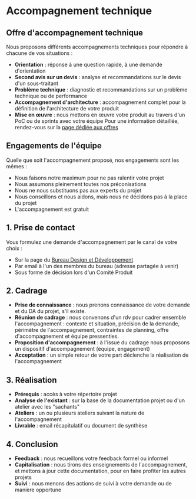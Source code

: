 # Accompagnement technique

## Offre d'accompagnement technique

Nous proposons différents accompagnements techniques pour répondre à chacune de vos situations :

- **Orientation** : réponse à une question rapide, à une demande d'orientation
- **Second avis sur un devis** : analyse et recommandations sur le devis d'un sous-traitant
- **Problème technique** : diagnostic et recommandations sur un problème technique ou de performance
- **Accompagnement d'architecture** : accompagnement complet pour la définition de l'architecture de votre produit
- **Mise en œuvre** : nous mettons en œuvre votre produit au travers d'un PoC ou de sprints avec votre équipe
Pour une information détaillée, rendez-vous sur la [page dédiée aux offres](https://msociauxfr.sharepoint.com/teams/BureauDesignDev/SitePages/Technologie.aspx)

## Engagements de l'équipe

Quelle que soit l'accompagnement proposé, nos engagements sont les mêmes :

- Nous faisons notre maximum pour ne pas ralentir votre projet
- Nous assumons pleinement toutes nos préconisations
- Nous ne nous substituons pas aux experts du projet
- Nous conseillons et nous aidons, mais nous ne décidons pas à la place du projet
- L'accompagnement est gratuit

## 1. Prise de contact

Vous formulez une demande d'accompagnement par le canal de votre choix :

- Sur la page du [Bureau Design et Développement](https://msociauxfr.sharepoint.com/teams/BureauDesignDev/SitePages/AccueilDD.aspx)
- Par email à l'un des membres du bureau (adresse partagée à venir)
- Sous forme de décision lors d'un Comité Produit

## 2. Cadrage

- **Prise de connaissance** : nous prenons connaissance de votre demande et du DA du projet, s'il existe.
- **Réunion de cadrage** : nous convenons d'un rdv pour cadrer ensemble l'accompagnement : contexte et situation, précision de la demande, périmètre de l'accompagnement, contraintes de planning, offre d'accompagnement et équipe pressenties.
- **Proposition d'accompagnement** : à l'issue du cadrage nous proposons un dispositif d'accompagnement (équipe, engagement)
- **Acceptation** : un simple retour de votre part déclenche la réalisation de l'accompagnement

## 3. Réalisation

- **Prérequis** : accès à votre répertoire projet
- **Analyse de l'existant** : sur la base de la documentation projet ou d'un atelier avec les "sachants"
- **Ateliers** : un ou plusieurs ateliers suivant la nature de l'accompagnement
- **Livrable** : email récapitulatif ou document de synthèse

## 4. Conclusion

- **Feedback** : nous recueillons votre feedback formel ou informel
- **Capitalisation** : nous tirons des enseignements de l'accompagnement, et mettons à jour cette documentation, pour en faire profiter les autres projets
- **Suivi** : nous menons des actions de suivi à votre demande ou de manière opportune